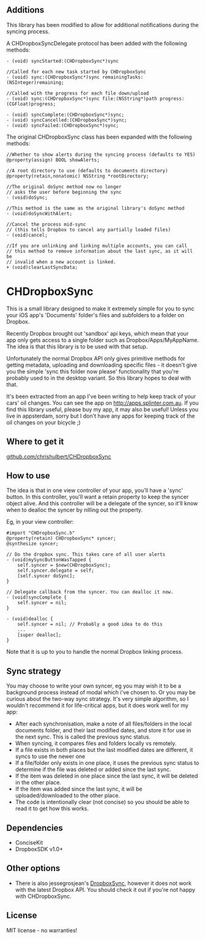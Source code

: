 Additions
---

This library has been modified to allow for additional notifications during the syncing process.

A CHDropboxSyncDelegate protocol has been added with the following methods:

	- (void) syncStarted:(CHDropboxSync*)sync

	//Called for each new task started by CHDropboxSync
	- (void) sync:(CHDropboxSync*)sync remainingTasks:(NSInteger)remaining;

	//Called with the progress for each file down/upload
	- (void) sync:(CHDropboxSync*)sync file:(NSString*)path progress:(CGFloat)progress;

	- (void) syncComplete:(CHDropboxSync*)sync;
	- (void) syncCancelled:(CHDropboxSync*)sync;
	- (void) syncFailed:(CHDropboxSync*)sync;

The original CHDropboxSync class has been expanded with the following methods:

	//Whether to show alerts during the syncing process (defaults to YES)
	@property(assign) BOOL showAlerts;
	
	//A root directory to use (defaults to documents directory)
	@property(retain,nonatomic) NSString *rootDirectory;

	//The original doSync method now no longer 
	// asks the user before beginning the sync
	- (void)doSync;

	//This method is the same as the original library's doSync method
	- (void)doSyncWithAlert;

	//Cancel the process mid-sync
	// (this tells Dropbox to cancel any partially loaded files)
	- (void)cancel;

	//If you are unlinking and linking multiple accounts, you can call
	// this method to remove information about the last sync, as it will be
	// invalid when a new account is linked.
	+ (void)clearLastSyncData;

CHDropboxSync
===

This is a small library designed to make it extremely simple for you to sync your iOS app's 'Documents' folder's files and subfolders to a folder on Dropbox.

Recently Dropbox brought out 'sandbox' api keys, which mean that your app only gets access to a single folder such as Dropbox/Apps/MyAppName. The idea is that this library is to be used with that setup.

Unfortunately the normal Dropbox API only gives primitive methods for getting metadata, uploading and downloading specific files - it doesn't give you the simple 'sync this folder now please' functionality that you're probably used to in the desktop variant. So this library hopes to deal with that.

It's been extracted from an app I've been writing to help keep track of your cars' oil changes. You can see the app on http://apps.splinter.com.au. If you find this library useful, please buy my app, it may also be useful! Unless you live in appsterdam, sorry but I don't have any apps for keeping track of the oil changes on your bicycle ;)

Where to get it
---
[github.com/chrishulbert/CHDropboxSync](https://github.com/chrishulbert/CHDropboxSync)


How to use
---
The idea is that in one view controller of your app, you'll have a 'sync' button. In this controller, you'll want a retain property to keep the syncer object alive. And this controller will be a delegate of the syncer, so it'll know when to dealloc the syncer by nilling out the property.

Eg, in your view controller:

	#import "CHDropboxSync.h"
	@property(retain) CHDropboxSync* syncer;
	@synthesize syncer;
	
	// Do the dropbox sync. This takes care of all user alerts
	- (void)mySyncButtonWasTapped {
		self.syncer = $new(CHDropboxSync);
		self.syncer.delegate = self;
		[self.syncer doSync];
	}
	
	// Delegate callback from the syncer. You can dealloc it now.
	- (void)syncComplete {
	    self.syncer = nil;
	}
	
	- (void)dealloc {
	    self.syncer = nil; // Probably a good idea to do this
	    ...
	    [super dealloc];
	}
	
Note that it is up to you to handle the normal Dropbox linking process.

Sync strategy
---
You may choose to write your own syncer, eg you may wish it to be a background process instead of modal which i've chosen to. Or you may be curious about the two-way sync strategy. It's very simple algorithm, so I wouldn't recommend it for life-critical apps, but it does work well for my app:

* After each synchronisation, make a note of all files/folders in the local documents folder, and their last modified dates, and store it for use in the next sync. This is called the previous sync status.
* When syncing, it compares files and folders locally vs remotely.
* If a file exists in both places but the last modified dates are different, it syncs to use the newer one
* If a file/folder only exists in one place, it uses the previous sync status to determine if the file was deleted or added since the last sync.
* If the item was deleted in one place since the last sync, it will be deleted in the other place.
* If the item was added since the last sync, it will be uploaded/downloaded to the other place.
* The code is intentionally clear (not concise) so you should be able to read it to get how this works.

Dependencies
---

* ConciseKit
* DropboxSDK v1.0+

Other options
---

* There is also jessegrosjean's [DropboxSync](https://github.com/jessegrosjean/DropboxSync), however it does not work with the latest Dropbox API. You should check it out if you're not happy with CHDropboxSync.

License
---
MIT license - no warranties!
